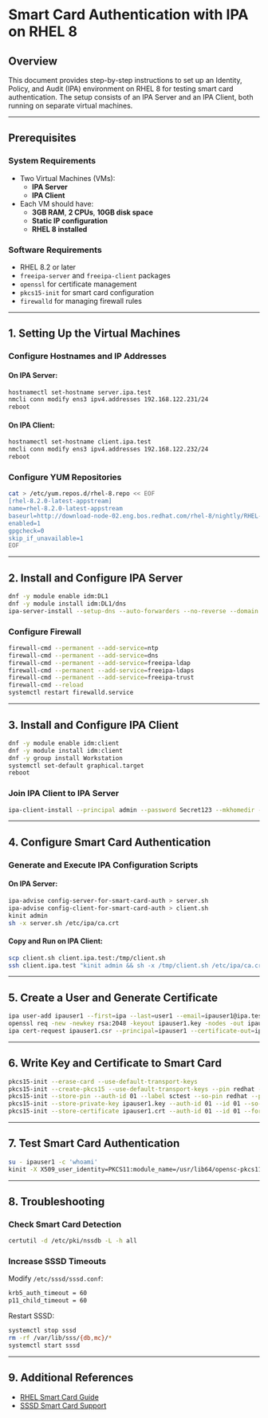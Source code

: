 # Smart Card Authentication with IPA on RHEL 8

## Overview
This document provides step-by-step instructions to set up an Identity, Policy, and Audit (IPA) environment on RHEL 8 for testing smart card authentication. The setup consists of an IPA Server and an IPA Client, both running on separate virtual machines.

---

## Prerequisites
### System Requirements
- Two Virtual Machines (VMs):
  - **IPA Server**
  - **IPA Client**
- Each VM should have:
  - **3GB RAM**, **2 CPUs**, **10GB disk space**
  - **Static IP configuration**
  - **RHEL 8 installed**

### Software Requirements
- RHEL 8.2 or later
- `freeipa-server` and `freeipa-client` packages
- `openssl` for certificate management
- `pkcs15-init` for smart card configuration
- `firewalld` for managing firewall rules

---

## 1. Setting Up the Virtual Machines

### Configure Hostnames and IP Addresses
#### On IPA Server:
```bash
hostnamectl set-hostname server.ipa.test
nmcli conn modify ens3 ipv4.addresses 192.168.122.231/24
reboot
```

#### On IPA Client:
```bash
hostnamectl set-hostname client.ipa.test
nmcli conn modify ens3 ipv4.addresses 192.168.122.232/24
reboot
```

### Configure YUM Repositories
```bash
cat > /etc/yum.repos.d/rhel-8.repo << EOF
[rhel-8.2.0-latest-appstream]
name=rhel-8.2.0-latest-appstream
baseurl=http://download-node-02.eng.bos.redhat.com/rhel-8/nightly/RHEL-8/latest-RHEL-8.2.0/compose/AppStream/x86_64/os/
enabled=1
gpgcheck=0
skip_if_unavailable=1
EOF
```

---

## 2. Install and Configure IPA Server
```bash
dnf -y module enable idm:DL1
dnf -y module install idm:DL1/dns
ipa-server-install --setup-dns --auto-forwarders --no-reverse --domain ipa.test --realm IPA.TEST --admin-password Secret123 --ds-password Secret123 --mkhomedir --unattended
```

### Configure Firewall
```bash
firewall-cmd --permanent --add-service=ntp
firewall-cmd --permanent --add-service=dns
firewall-cmd --permanent --add-service=freeipa-ldap
firewall-cmd --permanent --add-service=freeipa-ldaps
firewall-cmd --permanent --add-service=freeipa-trust
firewall-cmd --reload
systemctl restart firewalld.service
```

---

## 3. Install and Configure IPA Client
```bash
dnf -y module enable idm:client
dnf -y module install idm:client
dnf -y group install Workstation
systemctl set-default graphical.target
reboot
```

### Join IPA Client to IPA Server
```bash
ipa-client-install --principal admin --password Secret123 --mkhomedir --unattended
```

---

## 4. Configure Smart Card Authentication

### Generate and Execute IPA Configuration Scripts
#### On IPA Server:
```bash
ipa-advise config-server-for-smart-card-auth > server.sh
ipa-advise config-client-for-smart-card-auth > client.sh
kinit admin
sh -x server.sh /etc/ipa/ca.crt
```

#### Copy and Run on IPA Client:
```bash
scp client.sh client.ipa.test:/tmp/client.sh
ssh client.ipa.test "kinit admin && sh -x /tmp/client.sh /etc/ipa/ca.crt"
```

---

## 5. Create a User and Generate Certificate
```bash
ipa user-add ipauser1 --first=ipa --last=user1 --email=ipauser1@ipa.test --password
openssl req -new -newkey rsa:2048 -keyout ipauser1.key -nodes -out ipauser1.csr -subj '/CN=ipauser1'
ipa cert-request ipauser1.csr --principal=ipauser1 --certificate-out=ipauser1.crt
```

---

## 6. Write Key and Certificate to Smart Card
```bash
pkcs15-init --erase-card --use-default-transport-keys
pkcs15-init --create-pkcs15 --use-default-transport-keys --pin redhat --puk redhat --so-pin redhat --so-puk redhat
pkcs15-init --store-pin --auth-id 01 --label sctest --so-pin redhat --pin redhat --puk redhat
pkcs15-init --store-private-key ipauser1.key --auth-id 01 --id 01 --so-pin redhat --pin redhat
pkcs15-init --store-certificate ipauser1.crt --auth-id 01 --id 01 --format pem --so-pin redhat --pin redhat
```

---

## 7. Test Smart Card Authentication
```bash
su - ipauser1 -c 'whoami'
kinit -X X509_user_identity=PKCS11:module_name=/usr/lib64/opensc-pkcs11.so ipauser1
```

---

## 8. Troubleshooting
### Check Smart Card Detection
```bash
certutil -d /etc/pki/nssdb -L -h all
```

### Increase SSSD Timeouts
Modify `/etc/sssd/sssd.conf`:
```bash
krb5_auth_timeout = 60
p11_child_timeout = 60
```
Restart SSSD:
```bash
systemctl stop sssd
rm -rf /var/lib/sss/{db,mc}/*
systemctl start sssd
```

---

## 9. Additional References
- [RHEL Smart Card Guide](https://access.redhat.com/documentation/en-us/red_hat_enterprise_linux/7/html/linux_domain_identity_authentication_and_policy_guide/smart-cards)
- [SSSD Smart Card Support](https://access.redhat.com/articles/4253861)

